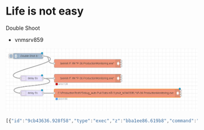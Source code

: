 # Life is not easy

Double Shoot

* vnmsrv859

![](../.gitbook/assets/2018-10-23-13_35_15-mremoteng-confcons.xml-vnmsrv859.jpg)

```javascript
[{"id":"9cb43636.928f58","type":"exec","z":"bba1ee86.619b8","command":"C:\\\\ProductionTest\\\\\"Debug_Auto Pull Data mỗi 3 phút_NOMODEL\"\\\\P-36.ProductionMonitoring.exe","addpay":true,"append":"","useSpawn":"false","timer":"","oldrc":false,"name":"","x":620,"y":260,"wires":[[],[],[]]}]
```



